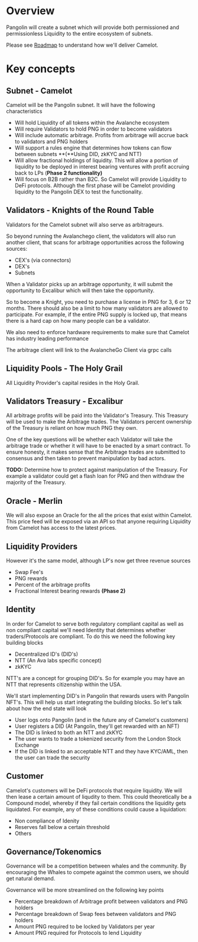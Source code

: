 # Overview

Pangolin will create a subnet which will provide both permissioned and permissionless Liquidity to the entire ecosystem of subnets. 

Please see [Roadmap](./Roadmap.md) to understand how we'll deliver Camelot.
# Key concepts

## Subnet - Camelot

Camelot will be the Pangolin subnet. It will have the following characteristics

- Will hold Liquidity of all tokens within the Avalanche ecosystem
- Will require Validators to hold PNG in order to become validators
- Will include automatic arbitrage. Profits from arbitrage will accrue back to validators and PNG holders
- Will support a rules engine that determines how tokens can flow between subnets **(**Using DID, zkKYC and NTT)
- Will allow fractional holdings of liquidity. This will allow a portion of liquidity to be deployed in interest bearing ventures with profit accruing back to LPs (**Phase 2 functionality)**
- Will focus on B2B rather than B2C. So Camelot will provide Liquidity to DeFi protocols. Although the first phase will be Camelot providing liquidity to the Pangolin DEX to test the functionality.

## Validators - Knights of the Round Table

Validators for the Camelot subnet will also serve as arbitrageurs. 

So beyond running the Avalanchego client, the validators will also run another client, that scans for arbitrage opportunities across the following sources:

- CEX's (via connectors)
- DEX's
- Subnets

When a Validator picks up an arbitrage opportunity, it will submit the opportunity to Excalibur which will then take the opportunity. 

So to become a Knight, you need to purchase a license in PNG for 3, 6 or 12 months. There should also be a limit to how many validators are allowed to participate. For example, if the entire PNG supply is locked up, that means there is a hard cap on how many people can be a validator.

We also need to enforce hardware requirements to make sure that Camelot has industry leading performance

The arbitrage client will link to the AvalancheGo Client via grpc calls

## Liquidity Pools - The Holy Grail

All Liquidity Provider's capital resides in the Holy Grail. 

## Validators Treasury - Excalibur

All arbitrage profits will be paid into the Validator's Treasury. This Treasury will be used to make the Arbitrage trades. The Validators percent ownership of the Treasury is reliant on how much PNG they own.  

One of the key questions will be whether each Validator will take the arbitrage trade or whether it will have to be enacted by a smart contract. To ensure honesty, it makes sense that the Arbitrage trades are submitted to consensus and then taken to prevent manipulation by bad actors. 

**TODO:** Determine how to protect against manipulation of the Treasury. For example a validator could get a flash loan for PNG and then withdraw the majority of the Treasury. 

## Oracle - Merlin

We will also expose an Oracle for the all the prices that exist within Camelot. This price feed will be exposed via an API so that anyone requiring Liquidity from Camelot has access to the latest prices. 

## Liquidity Providers

However it's the same model, although LP's now get three revenue sources

- Swap Fee's
- PNG rewards
- Percent of the arbitrage profits
- Fractional Interest bearing rewards **(Phase 2)**

## Identity

In order for Camelot to serve both regulatory compliant capital as well as non compliant capital we'll need Identity that determines whether traders/Protocols are compliant. To do this we need the following key building blocks

- Decentralized ID's (DID's)
- NTT  (An Ava labs specific concept)
- zkKYC

NTT's are a concept for grouping DID's. So for example you may have an NTT that represents citizenship within the USA. 

We'll start implementing DID's in Pangolin that rewards users with Pangolin NFT's. This will help us start integrating the building blocks. So let's talk about how the end state will look

- User logs onto Pangolin (and in the future any of Camelot's customers)
- User registers a DID (At Pangolin, they'll get rewarded with an NFT)
- The DID is linked to both an NTT and zkKYC
- The user wants to trade a tokenized security from the London Stock Exchange
- If the DID is linked to an acceptable NTT and they have KYC/AML, then the user can trade the security

## Customer

Camelot's customers will be DeFi protocols that require liquidity. We will then lease a certain amount of liqudity to them. This could theoretically be a Compound model, whereby if they fail certain conditions the liquidity gets liquidated. For example, any of these conditions could cause a liquidation:

- Non compliance of Idenity
- Reserves fall below a certain threshold
- Others

## Governance/Tokenomics

Governance will be a competition between whales and the community. By encouraging the Whales to compete against the common users, we should get natural demand.

Governance will be more streamlined on the following key points

- Percentage breakdown of Arbitrage profit between validators and PNG holders
- Percentage breakdown of Swap fees between validators and PNG holders
- Amount PNG required to be locked by Validators per year
- Amount PNG required for Protocols to lend Liquidity

